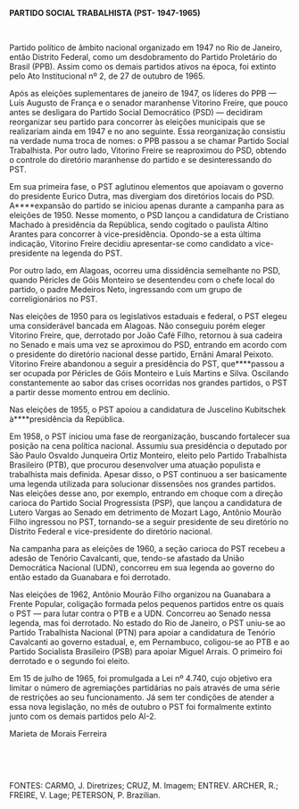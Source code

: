 **PARTIDO SOCIAL TRABALHISTA (PST- 1947-1965)**

 

Partido político de âmbito nacional organizado em 1947 no Rio de
Janeiro, então Distrito Federal, como um desdobramento do Partido
Proletário do Brasil (PPB). Assim como os demais partidos ativos na
época, foi extinto pelo Ato Institucional nº 2, de 27 de outubro de
1965.

Após as eleições suplementares de janeiro de 1947, os líderes do PPB —
Luís Augusto de França e o senador maranhense Vitorino Freire, que pouco
antes se desligara do Partido Social Democrático (PSD) — decidiram
reorganizar seu partido para concorrer às eleições municipais que se
realizariam ainda em 1947 e no ano seguinte. Essa reorganização
consistiu na verdade numa troca de nomes: o PPB passou a se chamar
Partido Social Trabalhista. Por outro lado, Vitorino Freire se
reaproximou do PSD, obtendo o controle do diretório maranhense do
partido e se desinteressando do PST.

Em sua primeira fase, o PST aglutinou elementos que apoiavam o governo
do presidente Eurico Dutra, mas divergiam dos diretórios locais do PSD.
A****expansão do partido se iniciou apenas durante a campanha para as
eleições de 1950. Nesse momento, o PSD lançou a candidatura de Cristiano
Machado à presidência da República, sendo cogitado o paulista Altino
Arantes para concorrer à vice-presidência. Opondo-se a esta última
indicação, Vitorino Freire decidiu apresentar-se como candidato a
vice-presidente na legenda do PST.

Por outro lado, em Alagoas, ocorreu uma dissidência semelhante no PSD,
quando Péricles de Góis Monteiro se desentendeu com o chefe local do
partido, o padre Medeiros Neto, ingressando com um grupo de
correligionários no PST.

Nas eleições de 1950 para os legislativos estaduais e federal, o PST
elegeu uma considerável bancada em Alagoas. Não conseguiu porém eleger
Vitorino Freire, que, derrotado por João Café Filho, retornou à sua
cadeira no Senado e mais uma vez se aproximou do PSD, entrando em acordo
com o presidente do diretório nacional desse partido, Ernâni Amaral
Peixoto. Vitorino Freire abandonou a seguir a presidência do PST,
que****passou a ser ocupada por Péricles de Góis Monteiro e Luís Martins
e Silva. Oscilando constantemente ao sabor das crises ocorridas nos
grandes partidos, o PST a partir desse momento entrou em declínio.

Nas eleições de 1955, o PST apoiou a candidatura de Juscelino Kubitschek
à****presidência da República.

Em 1958, o PST iniciou uma fase de reorganização, buscando fortalecer
sua posição na cena política nacional. Assumiu sua presidência o
deputado por São Paulo Osvaldo Junqueira Ortiz Monteiro, eleito pelo
Partido Trabalhista Brasileiro (PTB), que procurou desenvolver uma
atuação populista e trabalhista mais definida. Apesar disso, o PST
continuou a ser basicamente uma legenda utilizada para solucionar
dissensões nos grandes partidos. Nas eleições desse ano, por exemplo,
entrando em choque com a direção carioca do Partido Social Progressista
(PSP), que lançou a candidatura de Lutero Vargas ao Senado em detrimento
de Mozart Lago, Antônio Mourão Filho ingressou no PST, tornando-se a
seguir presidente de seu diretório no Distrito Federal e vice-presidente
do diretório nacional.

Na campanha para as eleições de 1960, a seção carioca do PST recebeu a
adesão de Tenório Cavalcanti, que, tendo-se afastado da União
Democrática Nacional (UDN), concorreu em sua legenda ao governo do então
estado da Guanabara e foi derrotado.

Nas eleições de 1962, Antônio Mourão Filho organizou na Guanabara a
Frente Popular, coligação formada pelos pequenos partidos entre os quais
o PST — para lutar contra o PTB e a UDN. Concorreu ao Senado nessa
legenda, mas foi derrotado. No estado do Rio de Janeiro, o PST uniu-se
ao Partido Trabalhista Nacional (PTN) para apoiar a candidatura de
Tenório Cavalcanti ao governo estadual, e, em Pernambuco, coligou-se ao
PTB e ao Partido Socialista Brasileiro (PSB) para apoiar Miguel Arrais.
O primeiro foi derrotado e o segundo foi eleito.

Em 15 de julho de 1965, foi promulgada a Lei nº 4.740, cujo objetivo era
limitar o número de agremiações partidárias no país através de uma série
de restrições ao seu funcionamento. Já sem ter condições de atender a
essa nova legislação, no mês de outubro o PST foi formalmente extinto
junto com os demais partidos pelo AI-2.

Marieta de Morais Ferreira

 

 

FONTES: CARMO, J. Diretrizes; CRUZ, M. Imagem; ENTREV. ARCHER, R.;
FREIRE, V. Lage; PETERSON, P. Brazilian.

 
